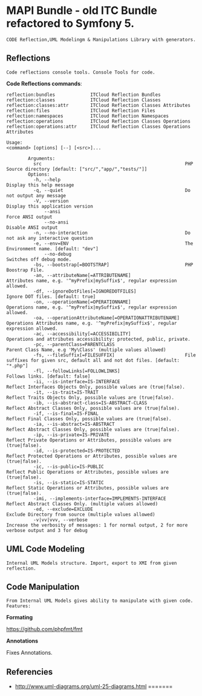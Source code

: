 MAPI Bundle - old ITC Bundle refactored to Symfony 5.
==========

    CODE Reflection,UML Modelingm & Manipulations Library with generators.


Reflections
-----------

    Code reflections console tools. Console Tools for code.


**Code Reflections commands**:

    reflection:bundles             ITCloud Reflection Bundles
    reflection:classes             ITCloud Reflection Classes
    reflection:classes:attr        ITCloud Reflection Classes Attributes
    reflection:files               ITCloud Reflection Files
    reflection:namespaces          ITCloud Reflection Namespaces
    reflection:operations          ITCloud Reflection Classes Operations
    reflection:operations:attr     ITCloud Reflection Classes Operations Attributes

    Usage:
    <command> [options] [--] [<src>]...
            
            Arguments:
              src                                                     PHP Source directory [default: ["src/","app/","tests/"]]
            Options:
              -h, --help                                              Display this help message
              -q, --quiet                                             Do not output any message
              -V, --version                                           Display this application version
                  --ansi                                              Force ANSI output
                  --no-ansi                                           Disable ANSI output
              -n, --no-interaction                                    Do not ask any interactive question
              -e, --env=ENV                                           The Environment name. [default: "dev"]
                  --no-debug                                          Switches off debug mode.
              -bs, --bootstrap[=BOOTSTRAP]                            PHP Boostrap File.
              -an, --attributeName[=ATTRIBUTENAME]                    Attributes name, e.g. '^myPrefix|mySuffix$', regular expression allowed.
              -df, --ignoreDotFiles[=IGNOREDOTFILES]                  Ignore DOT files. [default: true]
              -on, --operationName[=OPERATIONNAME]                    Operations name, e.g. '^myPrefix|mySuffix$', regular expression allowed.
              -oa, --operationAttributeName[=OPERATIONATTRIBUTENAME]  Operations Attributes name, e.g. '^myPrefix|mySuffix$', regular expression allowed.
              -ac, --accessibility[=ACCESSIBILITY]                    Operations and attributes accessibility: protected, public, private.
              -pc, --parentClass=PARENTCLASS                          Parent Class Name, e.g 'My\Class' (multiple values allowed)
              -fs, --fileSuffix[=FILESUFFIX]                          File suffixes for given src, default all and not dot files. [default: "*.php"]
              -fl, --followLinks[=FOLLOWLINKS]                        Follows links. [default: false]
              -ii, --is-interface=IS-INTERFACE                        Reflect Interfaces Objects Only, possible values are (true|false).
              -it, --is-trait=IS-TRAIT                                Reflect Traits Objects Only, possible values are (true|false).
              -ib, --is-abstract-class=IS-ABSTRACT-CLASS              Reflect Abstract Classes Only, possible values are (true|false).
              -if, --is-final=IS-FINAL                                Reflect Final Classes Only, possible values are (true|false).
              -ia, --is-abstract=IS-ABSTRACT                          Reflect Abstract Classes Only, possible values are (true|false).
              -ip, --is-private=IS-PRIVATE                            Reflect Private Operations or Attributes, possible values are (true|false).
              -id, --is-protected=IS-PROTECTED                        Reflect Protected Operations or Attributes, possible values are (true|false).
              -ic, --is-public=IS-PUBLIC                              Reflect Public Operations or Attributes, possible values are (true|false).
              -is, --is-static=IS-STATIC                              Reflect Static Operations or Attributes, possible values are (true|false).
              -imi, --implements-interface=IMPLEMENTS-INTERFACE       Reflect Abstract Classes Only. (multiple values allowed)
              -ed, --exclude=EXCLUDE                                  Exclude Directory from source (multiple values allowed)
              -v|vv|vvv, --verbose                                    Increase the verbosity of messages: 1 for normal output, 2 for more verbose output and 3 for debug


UML Code Modeling
-----------------

    Internal UML Models structure. Import, export to XMI from given reflection.

Code Manipulation
-----------------

    From Internal UML Models gives ability to manipulate with given code.
    Features:

**Formating**

https://github.com/phpfmt/fmt

**Annotations**

Fixes Annotations.



Referencies
-----------

   * http://www.uml-diagrams.org/uml-25-diagrams.html
=======
